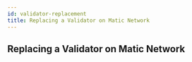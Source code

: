 ```yaml
---
id: validator-replacement
title: Replacing a Validator on Matic Network
---
```


## Replacing a Validator on Matic Network